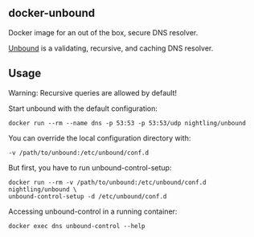 ## docker-unbound
Docker image for an out of the box, secure DNS resolver.

[Unbound](https://unbound.net) is a validating, recursive, and caching DNS resolver.

## Usage
Warning: Recursive queries are allowed by default!

Start unbound with the default configuration:

```
docker run --rm --name dns -p 53:53 -p 53:53/udp nightling/unbound
```

You can override the local configuration directory with:

```
-v /path/to/unbound:/etc/unbound/conf.d
```

But first, you have to run unbound-control-setup:

```
docker run --rm -v /path/to/unbound:/etc/unbound/conf.d nightling/unbound \
unbound-control-setup -d /etc/unbound/conf.d
```

Accessing unbound-control in a running container:

```
docker exec dns unbound-control --help
```
